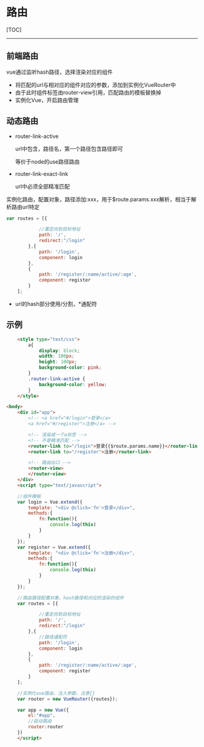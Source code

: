# 路由

[TOC]

***

## 前端路由

vue通过监听hash路径，选择渲染对应的组件

+ 将匹配的url与相对应的组件对应的参数，添加到实例化VueRouter中
+ 由于此时组件标签由router-view引用，匹配路由的模板替换掉
+ 实例化Vue，开启路由管理

## 动态路由

+ router-link-active

  url中包含，路径名，第一个路径包含路径即可

  等价于node的use路径路由

+ router-link-exact-link

  url中必须全部精准匹配

实例化路由，配置对象，路径添加:xxx，用于$route.params.xxx解析，相当于解析路由url特定

```js
var routes = [{

	    	//重定向到目标地址
            path: '/',
            redirect:"/login"
        },{
            path: '/login',
            component: login
        },
        {
            path: '/register/:name/active/:age',
            component: register
        }
    ];
```

+ url的hash部分使用/分割，*通配符

## 示例

```html
    <style type="text/css">
	    a{
	    	display: block;
	    	width: 100px;
	    	height: 100px;
	    	background-color: pink;
	    }
    	.router-link-active {
    		background-color: yellow;
    	}
    </style>

<body>
    <div id="app">
    	<!-- <a href="#/login">登录</a>
    	<a href="#/register">注册</a> -->

    	<!-- 渲染成一个a标签 -->
    	<!-- 不是精准匹配 -->
        <router-link to="/login">登录{{$route.params.name}}</router-link>
        <router-link to="/register">注册</router-link>

        <!-- 路由出口 -->
        <router-view>
        </router-view>
    </div>
    <script type="text/javascript">

    //组件模板
    var login = Vue.extend({
        template: "<div @click='fn'>登录</div>",
        methods:{
        	fn:function(){
        		console.log(this)
        	}
        }
    });
    var register = Vue.extend({
        template: "<div @click='fn'>注册</div>",
        methods:{
        	fn:function(){
        		console.log(this)
        	}
        }
    });

    //路由路径配置对象，hash路径和对应的渲染的组件
    var routes = [{

	    	//重定向到目标地址
            path: '/',
            redirect:"/login"
        },{
        	//路径通配符
            path: '/login',
            component: login
        },
        {
            path: '/register/:name/active/:age',
            component: register
        }
    ];

    //实例化vue路由，注入参数，注意{}
    var router = new VueRouter({routes});

    var app = new Vue({
    	el:"#app",
    	//启动路由
        router:router
    })
    </script>
```
